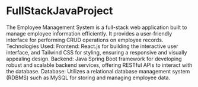 # FullStackJavaProject
The Employee Management System is a full-stack web application built to manage employee information efficiently. It provides a user-friendly interface for performing CRUD operations on employee records.
Technologies Used:
Frontend: React.js for building the interactive user interface, and Tailwind CSS for styling, ensuring a responsive and visually appealing design.
Backend: Java Spring Boot framework for developing robust and scalable backend services, offering RESTful APIs to interact with the database.
Database: Utilizes a relational database management system (RDBMS) such as MySQL for storing and managing employee data.
